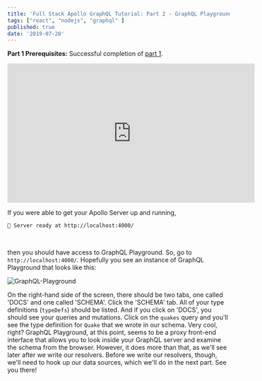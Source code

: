 ```yaml
---
title: 'Full Stack Apollo GraphQL Tutorial: Part 2 - GraphQL Playground'
tags: ["react", "nodejs", "graphql" ]
published: true
date: '2019-07-20'
---
```


**Part 1 Prerequisites:** Successful completion of [part 1](https://developer-log.netlify.com/full-stack-apollo-graphql-tutorial-pt-1-setup/).
<br>

<iframe width="560" height="315" src="https://www.youtube.com/embed/sOWRdvhMCVY" frameborder="0" allow="accelerometer; autoplay; encrypted-media; gyroscope; picture-in-picture" allowfullscreen></iframe>

<br>

If you were able to get your Apollo Server up and running,
<br>
```
🚀 Server ready at http://localhost:4000/
```
<br>

then you should have access to GraphQL Playground. So, go to `http://localhost:4000/`. Hopefully you see an instance of GraphQL Playground that looks like this:
<br>

![GraphQL-Playground](https://dl.dropboxusercontent.com/s/k9e6n6gh10zhh65/gqlplayground.jpg?dl=0)
<br>

On the right-hand side of the screen, there should be two tabs, one called 'DOCS' and one called 'SCHEMA'. Click the 'SCHEMA' tab. All of your type definitions (`typeDefs`) should be listed. And if you click on 'DOCS', you should see your queries and mutations. Click on the `quakes` query and you'll see the type definition for `Quake` that we wrote in our schema. Very cool, right? GraphQL Playground, at this point, seems to be a proxy front-end interface that allows you to look inside your GraphQL server and examine the schema from the browser. However, it does more than that, as we'll see later after we write our resolvers. Before we write our resolvers, though, we'll need to hook up our data sources, which we'll do in the next part. See you there!
<br>



